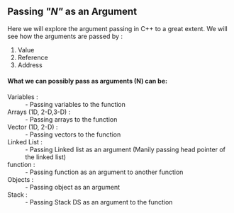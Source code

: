 <h2>Passing <em>"N"</em> as an Argument </h2>
Here we will explore the argument passing in C++ to a great extent. We will see how the arguments are 
passed by :
<ol>
<li>Value</li>
<li>Reference</li>
<li>Address</li>
</ol>
<h4>What we can possibly pass as arguments (N) can be:</h4>
<dl>
<dt>Variables :</dt>
<dd>- Passing variables to the function</dd>
<dt>Arrays (1D, 2-D,3-D) :</dt>
<dd>- Passing arrays to the function</dd>
<dt>Vector (1D, 2-D) :</dt>
<dd>- Passing vectors to the function</dd>
<dt>Linked List :</dt>
<dd>- Passing Linked list as an argument (Manily passing head pointer of the linked list)</dd>
<dt>function :</dt>
<dd>- Passing function as an argument to another function</dd>
<dt>Objects :</dt>
<dd>- Passing object as an argument</dd>
<dt>Stack :</dt>
<dd>- Passing Stack DS as an argument to the function</dd>
<dt></dt>
</dl>

